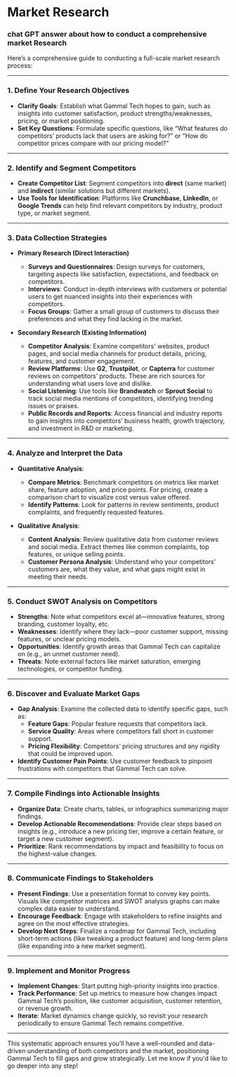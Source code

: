 # Market Research

### chat GPT answer about how to conduct a comprehensive market Research

Here’s a comprehensive guide to conducting a full-scale market research process:

---

### **1. Define Your Research Objectives**

   - **Clarify Goals**: Establish what Gammal Tech hopes to gain, such as insights into customer satisfaction, product strengths/weaknesses, pricing, or market positioning.
   - **Set Key Questions**: Formulate specific questions, like “What features do competitors’ products lack that users are asking for?” or “How do competitor prices compare with our pricing model?”

---

### **2. Identify and Segment Competitors**

   - **Create Competitor List**: Segment competitors into **direct** (same market) and **indirect** (similar solutions but different markets).
   - **Use Tools for Identification**: Platforms like **Crunchbase**, **LinkedIn**, or **Google Trends** can help find relevant competitors by industry, product type, or market segment.

---

### **3. Data Collection Strategies**

   - **Primary Research (Direct Interaction)**
     - **Surveys and Questionnaires**: Design surveys for customers, targeting aspects like satisfaction, expectations, and feedback on competitors.
     - **Interviews**: Conduct in-depth interviews with customers or potential users to get nuanced insights into their experiences with competitors.
     - **Focus Groups**: Gather a small group of customers to discuss their preferences and what they find lacking in the market.

   - **Secondary Research (Existing Information)**
     - **Competitor Analysis**: Examine competitors' websites, product pages, and social media channels for product details, pricing, features, and customer engagement.
     - **Review Platforms**: Use **G2**, **Trustpilot**, or **Capterra** for customer reviews on competitors’ products. These are rich sources for understanding what users love and dislike.
     - **Social Listening**: Use tools like **Brandwatch** or **Sprout Social** to track social media mentions of competitors, identifying trending issues or praises.
     - **Public Records and Reports**: Access financial and industry reports to gain insights into competitors’ business health, growth trajectory, and investment in R&D or marketing.

---

### **4. Analyze and Interpret the Data**

   - **Quantitative Analysis**:
     - **Compare Metrics**: Benchmark competitors on metrics like market share, feature adoption, and price points. For pricing, create a comparison chart to visualize cost versus value offered.
     - **Identify Patterns**: Look for patterns in review sentiments, product complaints, and frequently requested features.

   - **Qualitative Analysis**:
     - **Content Analysis**: Review qualitative data from customer reviews and social media. Extract themes like common complaints, top features, or unique selling points.
     - **Customer Persona Analysis**: Understand who your competitors’ customers are, what they value, and what gaps might exist in meeting their needs.

---

### **5. Conduct SWOT Analysis on Competitors**

   - **Strengths**: Note what competitors excel at—innovative features, strong branding, customer loyalty, etc.
   - **Weaknesses**: Identify where they lack—poor customer support, missing features, or unclear pricing models.
   - **Opportunities**: Identify growth areas that Gammal Tech can capitalize on (e.g., an unmet customer need).
   - **Threats**: Note external factors like market saturation, emerging technologies, or competitor funding.

---

### **6. Discover and Evaluate Market Gaps**

   - **Gap Analysis**: Examine the collected data to identify specific gaps, such as:
     - **Feature Gaps**: Popular feature requests that competitors lack.
     - **Service Quality**: Areas where competitors fall short in customer support.
     - **Pricing Flexibility**: Competitors’ pricing structures and any rigidity that could be improved upon.
   - **Identify Customer Pain Points**: Use customer feedback to pinpoint frustrations with competitors that Gammal Tech can solve.

---

### **7. Compile Findings into Actionable Insights**

   - **Organize Data**: Create charts, tables, or infographics summarizing major findings.
   - **Develop Actionable Recommendations**: Provide clear steps based on insights (e.g., introduce a new pricing tier, improve a certain feature, or target a new customer segment).
   - **Prioritize**: Rank recommendations by impact and feasibility to focus on the highest-value changes.

---

### **8. Communicate Findings to Stakeholders**

   - **Present Findings**: Use a presentation format to convey key points. Visuals like competitor matrices and SWOT analysis graphs can make complex data easier to understand.
   - **Encourage Feedback**: Engage with stakeholders to refine insights and agree on the most effective strategies.
   - **Develop Next Steps**: Finalize a roadmap for Gammal Tech, including short-term actions (like tweaking a product feature) and long-term plans (like expanding into a new market segment).

---

### **9. Implement and Monitor Progress**

   - **Implement Changes**: Start putting high-priority insights into practice.
   - **Track Performance**: Set up metrics to measure how changes impact Gammal Tech’s position, like customer acquisition, customer retention, or revenue growth.
   - **Iterate**: Market dynamics change quickly, so revisit your research periodically to ensure Gammal Tech remains competitive.

---

This systematic approach ensures you’ll have a well-rounded and data-driven understanding of both competitors and the market, positioning Gammal Tech to fill gaps and grow strategically. Let me know if you'd like to go deeper into any step!